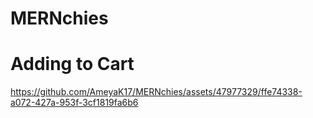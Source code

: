 # MERNchies

# Adding to Cart




https://github.com/AmeyaK17/MERNchies/assets/47977329/ffe74338-a072-427a-953f-3cf1819fa6b6

